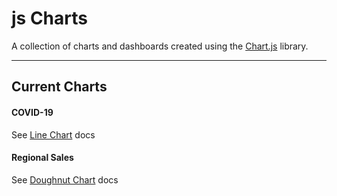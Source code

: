 # js Charts

A collection of charts and dashboards created using the [Chart.js](https://github.com/chartjs/Chart.js) library.

***

## Current Charts

#### COVID-19
See [Line Chart](https://www.chartjs.org/docs/latest/charts/line.html) docs



#### Regional Sales
See [Doughnut Chart](https://www.chartjs.org/docs/latest/charts/doughnut.html) docs
